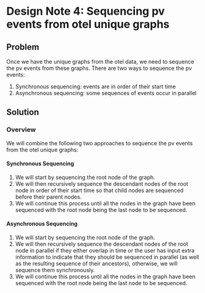 # Design Note 4: Sequencing pv events from otel unique graphs
## Problem
Once we have the unique graphs from the otel data, we need to sequence the pv events from these graphs. There are two ways to sequence the pv events:
1. Synchronous sequencing: events are in order of their start time
2. Asynchronous sequencing: some sequences of events occur in parallel

## Solution
### Overview
We will combine the following two approaches to sequence the pv events from the otel unique graphs:

#### Synchronous Sequencing
1. We will start by sequencing the root node of the graph.
2. We will then recursively sequence the descendant nodes of the root node in order of their start time so that child nodes are sequenced before their parent nodes.
3. We will continue this process until all the nodes in the graph have been sequenced with the root node being the last node to be sequenced.

#### Asynchronous Sequencing
1. We will start by sequencing the root node of the graph.
2. We will then recursively sequence the descendant nodes of the root node in parallel if they either overlap in time or the user has input extra information to indicate that they should be sequenced in parallel (as well as the resulting sequence of their ancestors), otherwise, we will sequence them synchronously.
3. We will continue this process until all the nodes in the graph have been sequenced with the root node being the last node to be sequenced.



